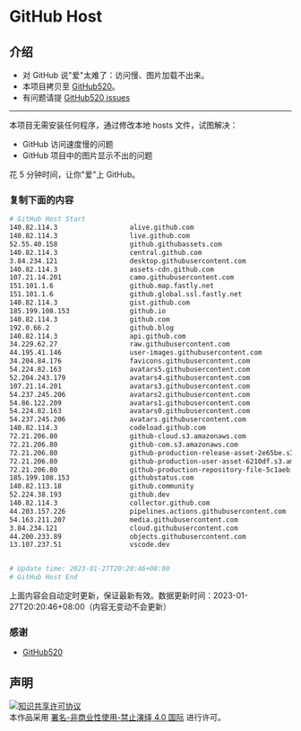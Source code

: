 # GitHub Host
## 介绍
- 对 GitHub 说"爱"太难了：访问慢、图片加载不出来。
- 本项目拷贝至 [GitHub520](https://github.com/521xueweihan/GitHub520)。
- 有问题请提 [GitHub520 issues](https://github.com/521xueweihan/GitHub520/issues/new)

---

本项目无需安装任何程序，通过修改本地 hosts 文件，试图解决：
- GitHub 访问速度慢的问题
- GitHub 项目中的图片显示不出的问题

花 5 分钟时间，让你"爱"上 GitHub。

### 复制下面的内容
```bash
# GitHub Host Start
140.82.114.3                  alive.github.com
140.82.114.3                  live.github.com
52.55.40.158                  github.githubassets.com
140.82.114.3                  central.github.com
3.84.234.121                  desktop.githubusercontent.com
140.82.114.3                  assets-cdn.github.com
107.21.14.201                 camo.githubusercontent.com
151.101.1.6                   github.map.fastly.net
151.101.1.6                   github.global.ssl.fastly.net
140.82.114.3                  gist.github.com
185.199.108.153               github.io
140.82.114.3                  github.com
192.0.66.2                    github.blog
140.82.114.3                  api.github.com
34.229.62.27                  raw.githubusercontent.com
44.195.41.146                 user-images.githubusercontent.com
34.204.84.176                 favicons.githubusercontent.com
54.224.82.163                 avatars5.githubusercontent.com
52.204.243.179                avatars4.githubusercontent.com
107.21.14.201                 avatars3.githubusercontent.com
54.237.245.206                avatars2.githubusercontent.com
54.86.122.209                 avatars1.githubusercontent.com
54.224.82.163                 avatars0.githubusercontent.com
54.237.245.206                avatars.githubusercontent.com
140.82.114.3                  codeload.github.com
72.21.206.80                  github-cloud.s3.amazonaws.com
72.21.206.80                  github-com.s3.amazonaws.com
72.21.206.80                  github-production-release-asset-2e65be.s3.amazonaws.com
72.21.206.80                  github-production-user-asset-6210df.s3.amazonaws.com
72.21.206.80                  github-production-repository-file-5c1aeb.s3.amazonaws.com
185.199.108.153               githubstatus.com
140.82.113.18                 github.community
52.224.38.193                 github.dev
140.82.114.3                  collector.github.com
44.203.157.226                pipelines.actions.githubusercontent.com
54.163.211.207                media.githubusercontent.com
3.84.234.121                  cloud.githubusercontent.com
44.200.233.89                 objects.githubusercontent.com
13.107.237.51                 vscode.dev


# Update time: 2023-01-27T20:20:46+08:00
# GitHub Host End

```
上面内容会自动定时更新，保证最新有效。数据更新时间：2023-01-27T20:20:46+08:00（内容无变动不会更新）

### 感谢

- [GitHub520](https://github.com/521xueweihan/GitHub520)

## 声明
<a rel="license" href="https://creativecommons.org/licenses/by-nc-nd/4.0/deed.zh"><img alt="知识共享许可协议" style="border-width: 0" src="https://licensebuttons.net/l/by-nc-nd/4.0/88x31.png"></a><br>本作品采用 <a rel="license" href="https://creativecommons.org/licenses/by-nc-nd/4.0/deed.zh">署名-非商业性使用-禁止演绎 4.0 国际</a> 进行许可。